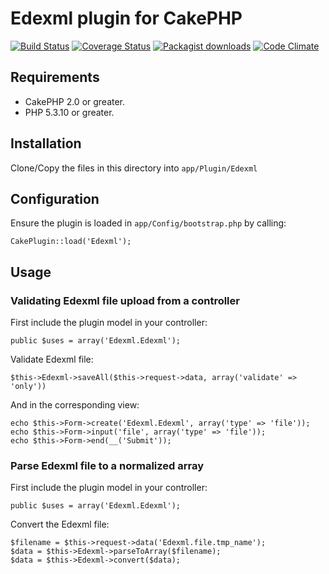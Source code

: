 # Edexml plugin for CakePHP

[![Build Status](https://travis-ci.org/Oefenweb/cakephp-edexml.png?branch=master)](https://travis-ci.org/Oefenweb/cakephp-edexml) [![Coverage Status](https://coveralls.io/repos/Oefenweb/cakephp-edexml/badge.png)](https://coveralls.io/r/Oefenweb/cakephp-edexml) [![Packagist downloads](http://img.shields.io/packagist/dt/Oefenweb/cakephp-edexml.svg)](https://packagist.org/packages/oefenweb/cakephp-edexml) [![Code Climate](https://codeclimate.com/github/Oefenweb/cakephp-edexml/badges/gpa.svg)](https://codeclimate.com/github/Oefenweb/cakephp-edexml)

## Requirements

* CakePHP 2.0 or greater.
* PHP 5.3.10 or greater.

## Installation

Clone/Copy the files in this directory into `app/Plugin/Edexml`

## Configuration

Ensure the plugin is loaded in `app/Config/bootstrap.php` by calling:

```
CakePlugin::load('Edexml');
```

## Usage

### Validating Edexml file upload from a controller

First include the plugin model in your controller:

```
public $uses = array('Edexml.Edexml');
```

Validate Edexml file:

```
$this->Edexml->saveAll($this->request->data, array('validate' => 'only'))
```

And in the corresponding view:

```
echo $this->Form->create('Edexml.Edexml', array('type' => 'file'));
echo $this->Form->input('file', array('type' => 'file'));
echo $this->Form->end(__('Submit'));
```

### Parse Edexml file to a normalized array

First include the plugin model in your controller:

```
public $uses = array('Edexml.Edexml');
```

Convert the Edexml file:

```
$filename = $this->request->data('Edexml.file.tmp_name');
$data = $this->Edexml->parseToArray($filename);
$data = $this->Edexml->convert($data);
```

